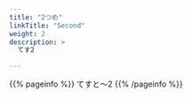 ```yaml
---
title: "2つめ"
linkTitle: "Second"
weight: 2
description: >
  てす2

---
```


{{% pageinfo %}}
てすと〜2
{{% /pageinfo %}}
